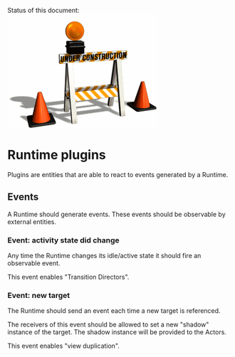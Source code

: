 Status of this document:
![](../_assets/under-construction-flashing-barracade-animation.gif)

# Runtime plugins

Plugins are entities that are able to react to events generated by a Runtime.

## Events

A Runtime should generate events. These events should be observable by external entities.

### Event: activity state did change

Any time the Runtime changes its idle/active state it should fire an observable event.

This event enables "Transition Directors".

### Event: new target

The Runtime should send an event each time a new target is referenced.

The receivers of this event should be allowed to set a new "shadow" instance of the target. The shadow instance will be provided to the Actors.

This event enables "view duplication".
